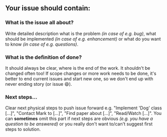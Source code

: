 ## Your issue should contain:

### What is the issue all about?
Write detailed description what is the problem *(in case of e.g. bug)*, what should be implemented *(in case of e.g. enhancement)* or what do you want to know *(in case of e.g. questions)*.

### What is the definition of done?
It should always be clear, where is the end of the work. It shouldn't be changed often too! If scope changes or more work needs to be done, it's better to end current issues and start new one, so we don't end up with never ending story (or issue :smile:).

### Next steps...
Clear next physical steps to push issue forward e.g. "Implement 'Dog' class [...]", "Contact Mark to [...]", "Find paper about [...]", "Read/Watch [...]". You can **sometimes** omit this part if next steps are obvious *(e.g. you have a question to be answered)* or you really don't want to/can't suggest first steps to solution.
